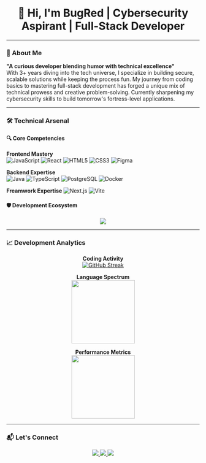 <h1 align="center"> 
  👋 Hi, I'm BugRed | Cybersecurity Aspirant | Full-Stack Developer 
</h1>

---

### 💎 About Me
**"A curious developer blending humor with technical excellence"**  
With 3+ years diving into the tech universe, I specialize in building secure, scalable solutions while keeping the process fun. My journey from coding basics to mastering full-stack development has forged a unique mix of technical prowess and creative problem-solving. Currently sharpening my cybersecurity skills to build tomorrow's fortress-level applications.

---

### 🛠️ Technical Arsenal

#### 🔍 Core Competencies
**Frontend Mastery**  
![JavaScript](https://img.shields.io/badge/-JavaScript-F7DF1E?style=flat-square&logo=javascript&logoColor=black)
![React](https://img.shields.io/badge/-React-61DAFB?style=flat-square&logo=react&logoColor=black)
![HTML5](https://img.shields.io/badge/-HTML5-E34F26?style=flat-square&logo=html5&logoColor=white)
![CSS3](https://img.shields.io/badge/-CSS3-1572B6?style=flat-square&logo=css3&logoColor=white)
![Figma](https://img.shields.io/badge/-Figma-F24E1E?style=flat-square&logo=figma&logoColor=white)

**Backend Expertise**  
![Java](https://img.shields.io/badge/-Java-007396?style=flat-square&logo=java&logoColor=white)
![TypeScript](https://img.shields.io/badge/-TypeScript-3178C6?style=flat-square&logo=typescript&logoColor=white)
![PostgreSQL](https://img.shields.io/badge/-PostgreSQL-4169E1?style=flat-square&logo=postgresql&logoColor=white)
![Docker](https://img.shields.io/badge/-Docker-2496ED?style=flat-square&logo=docker&logoColor=white)

**Freamwork Expertise**
![Next.js](https://img.shields.io/badge/-Next.js-000000?style=flat-square&logo=next.js&logoColor=white)
![Vite](https://img.shields.io/badge/-Vite-646CFF?style=flat-square&logo=vite&logoColor=white)

#### 🛡️ Development Ecosystem
<div align="center">
  <img src="https://skillicons.dev/icons?i=git,github,vscode,linux,react,nodejs,bash, postman, intelij" />
</div>

---

### 📈 Development Analytics

<div align="center">
  
  **Coding Activity**  
  [![GitHub Streak](https://streak-stats.demolab.com?user=BugRed&theme=dark&hide_border=true&date_format=M%20j%5B%2C%20Y%5D)](https://git.io/streak-stats)

  **Language Spectrum**  
  <img height="165em" src="https://github-readme-stats.vercel.app/api/top-langs/?username=BugRed&layout=compact&theme=vision-friendly-dark&hide_border=true&exclude_repo=gh-pages&langs_count=8"/>
  
  **Performance Metrics**  
  <img height="165em" src="https://github-readme-stats.vercel.app/api?username=BugRed&show_icons=true&theme=vision-friendly-dark&hide_border=true&include_all_commits=true&count_private=true&line_height=27"/>
</div>

---

### 📬 Let's Connect

<div align="center">
  <a href="https://www.linkedin.com/in/adriano-rodrigues-backend/" target="_blank">
    <img src="https://img.shields.io/badge/LinkedIn-0077B5?style=for-the-badge&logo=linkedin&logoColor=white"/>
  </a>
  <a href="mailto:work.adrian.rodrigues@gmail.com">
    <img src="https://img.shields.io/badge/Gmail-D14836?style=for-the-badge&logo=gmail&logoColor=white"/>
  </a>
  <a href="https://instagram.com/tantofazdjow" target="_blank">
    <img src="https://img.shields.io/badge/-Instagram-%23E4405F?style=for-the-badge&logo=instagram&logoColor=white"/>
  </a>
</div>

